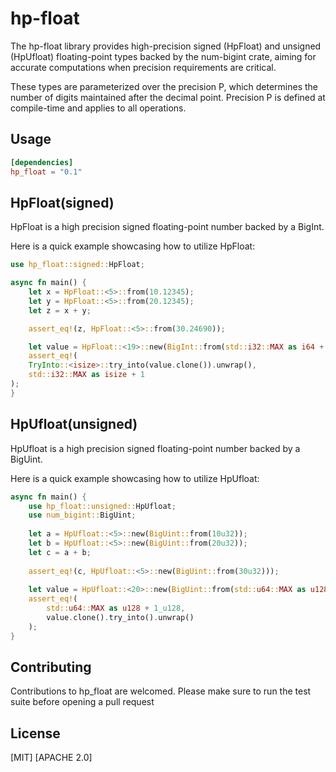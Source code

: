 # hp-float

The hp-float library provides high-precision signed (HpFloat) and unsigned (HpUfloat) floating-point types backed by the num-bigint crate, aiming for accurate computations when precision requirements are critical.

These types are parameterized over the precision P, which determines the number of digits maintained after the decimal point. Precision P is defined at compile-time and applies to all operations.

## Usage

```toml
[dependencies]
hp_float = "0.1"
```

## HpFloat(signed)

HpFloat is a high precision signed floating-point number backed by a BigInt.

Here is a quick example showcasing how to utilize HpFloat:
```rust
use hp_float::signed::HpFloat;

async fn main() {
    let x = HpFloat::<5>::from(10.12345);
    let y = HpFloat::<5>::from(20.12345);
    let z = x + y;

    assert_eq!(z, HpFloat::<5>::from(30.24690)); 

    let value = HpFloat::<19>::new(BigInt::from(std::i32::MAX as i64 + 1));
    assert_eq!(
    TryInto::<isize>::try_into(value.clone()).unwrap(),
    std::i32::MAX as isize + 1
);   
}
```

## HpUfloat(unsigned)

HpUfloat is a high precision signed floating-point number backed by a BigUint.

Here is a quick example showcasing how to utilize HpUfloat:
```rust
async fn main() {
    use hp_float::unsigned::HpUfloat;
    use num_bigint::BigUint;
    
    let a = HpUfloat::<5>::new(BigUint::from(10u32));
    let b = HpUfloat::<5>::new(BigUint::from(20u32));
    let c = a + b;
    
    assert_eq!(c, HpUfloat::<5>::new(BigUint::from(30u32)));
    
    let value = HpUfloat::<20>::new(BigUint::from(std::u64::MAX as u128 + 1_u128));
    assert_eq!(
        std::u64::MAX as u128 + 1_u128,
        value.clone().try_into().unwrap()
    );
}
```


## Contributing
Contributions to hp_float are welcomed. Please make sure to run the test suite before opening a pull request

## License
[MIT]
[APACHE 2.0]


